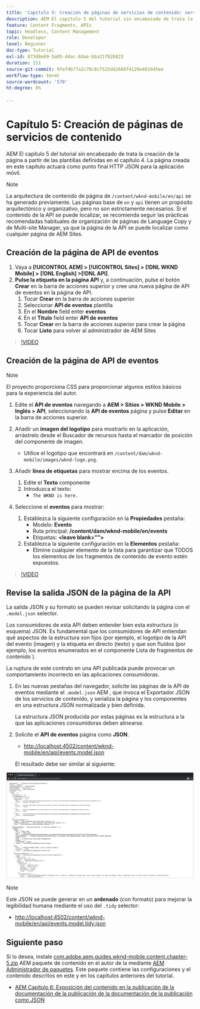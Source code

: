 ```yaml
---
title: 'Capítulo 5: Creación de páginas de servicios de contenido: servicios de contenido'
description: AEM El capítulo 5 del tutorial sin encabezado de trata la creación de las páginas a partir de las plantillas definidas en el capítulo 4. Estas páginas actuarán como puntos finales HTTP JSON.
feature: Content Fragments, APIs
topic: Headless, Content Management
role: Developer
level: Beginner
doc-type: Tutorial
exl-id: 873d8e69-5a05-44ac-8dae-bba21f82b823
duration: 211
source-git-commit: 9fef4b77a2c70c8cf525d42686f4120e481945ee
workflow-type: tm+mt
source-wordcount: '570'
ht-degree: 0%

---
```


# Capítulo 5: Creación de páginas de servicios de contenido

AEM El capítulo 5 del tutorial sin encabezado de trata la creación de la página a partir de las plantillas definidas en el capítulo 4. La página creada en este capítulo actuará como punto final HTTP JSON para la aplicación móvil.

>[!NOTE]
>
> La arquitectura de contenido de página de `/content/wknd-mobile/en/api` se ha generado previamente. Las páginas base de `en` y `api` tienen un propósito arquitectónico y organizativo, pero no son estrictamente necesarios. Si el contenido de la API se puede localizar, se recomienda seguir las prácticas recomendadas habituales de organización de páginas de Language Copy y de Multi-site Manager, ya que la página de la API se puede localizar como cualquier página de AEM Sites.

## Creación de la página de API de eventos

1. Vaya a **[!UICONTROL AEM] > [!UICONTROL Sites] > [!DNL WKND Mobile] > [!DNL English] >[!DNL API]**.
1. **Pulse la etiqueta en la página API** y, a continuación, pulse el botón **Crear** en la barra de acciones superior y cree una nueva página de API de eventos en la página de API.
   1. Tocar **Crear** en la barra de acciones superior
   1. Seleccionar **API de eventos** plantilla
   1. En el **Nombre** field enter **eventos**
   1. En el **Título** field enter **API de eventos**
   1. Tocar **Crear** en la barra de acciones superior para crear la página
   1. Tocar **Listo** para volver al administrador de AEM Sites

>[!VIDEO](https://video.tv.adobe.com/v/28340?quality=12&learn=on)

## Creación de la página de API de eventos

>[!NOTE]
>
> El proyecto proporciona CSS para proporcionar algunos estilos básicos para la experiencia del autor.

1. Edite el **API de eventos** navegando a **AEM > Sitios > WKND Mobile > Inglés > API**, seleccionando la **API de eventos** página y pulse **Editar** en la barra de acciones superior.
1. Añadir un **imagen del logotipo** para mostrarlo en la aplicación, arrástrelo desde el Buscador de recursos hasta el marcador de posición del componente de imagen.
   * Utilice el logotipo que encontrará en `/content/dam/wknd-mobile/images/wknd-logo.png`.

1. Añadir **línea de etiquetas** para mostrar encima de los eventos.
   1. Edite el **Texto** componente
   1. Introduzca el texto:
      * `The WKND is here.`

1. Seleccione el **eventos** para mostrar:
   1. Establezca la siguiente configuración en la **Propiedades** pestaña:
      * Modelo: **Evento**
      * Ruta principal: **/content/dam/wknd-mobile/en/events**
      * Etiquetas: **&lt;leave blank=&quot;&quot;>**
   1. Establezca la siguiente configuración en la **Elementos** pestaña:
      * Elimine cualquier elemento de la lista para garantizar que TODOS los elementos de los fragmentos de contenido de evento estén expuestos.

>[!VIDEO](https://video.tv.adobe.com/v/28339?quality=12&learn=on)

## Revise la salida JSON de la página de la API

La salida JSON y su formato se pueden revisar solicitando la página con el `.model.json` selector.

Los consumidores de esta API deben entender bien esta estructura (o esquema) JSON. Es fundamental que los consumidores de API entiendan qué aspectos de la estructura son fijos (por ejemplo, el logotipo de la API del evento (imagen) y la etiqueta en directo (texto) y que son fluidos (por ejemplo, los eventos enumerados en el componente Lista de fragmentos de contenido ).

La ruptura de este contrato en una API publicada puede provocar un comportamiento incorrecto en las aplicaciones consumidoras.

1. En las nuevas pestañas del navegador, solicite las páginas de la API de eventos mediante el `.model.json` AEM , que invoca el Exportador JSON de los servicios de contenido, y serializa la página y los componentes en una estructura JSON normalizada y bien definida.

   La estructura JSON producida por estas páginas es la estructura a la que las aplicaciones consumidoras deben alinearse.

1. Solicite el **API de eventos** página como **JSON**.

   * [http://localhost:4502/content/wknd-mobile/en/api/events.model.json](http://localhost:4502/content/wknd-mobile/en/api/events.model.tidy.json)

   El resultado debe ser similar al siguiente:

![AEM Salida JSON de servicios de contenido](assets/chapter-5/json-output.png)

>[!NOTE]
>
> Este JSON se puede generar en un **ordenado** (con formato) para mejorar la legibilidad humana mediante el uso del `.tidy` selector:
> * [http://localhost:4502/content/wknd-mobile/en/api/events.model.tidy.json](http://localhost:4502/content/wknd-mobile/en/api/events.model.tidy.json)

## Siguiente paso

Si lo desea, instale [com.adobe.aem.guides.wknd-mobile.content.chapter-5.zip](https://github.com/adobe/aem-guides-wknd-mobile/releases/latest) AEM paquete de contenido en el autor de la mediante [AEM Administrador de paquetes](http://localhost:4502/crx/packmgr/index.jsp). Este paquete contiene las configuraciones y el contenido descritos en este y en los capítulos anteriores del tutorial.

* [AEM Capítulo 6: Exposición del contenido en la publicación de la documentación de la publicación de la documentación de la publicación como JSON](./chapter-6.md)
